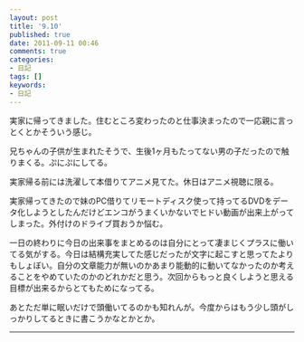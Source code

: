 ```yaml
---
layout: post
title: '9.10'
published: true
date: 2011-09-11 00:46
comments: true
categories:
- 日記
tags: []
keywords:
- 日記
---
```

実家に帰ってきました。住むところ変わったのと仕事決まったので一応親に言っとくとかそういう感じ。

兄ちゃんの子供が生まれたそうで、生後1ヶ月もたってない男の子だったので触りまくる。ぷにぷにしてる。

実家帰る前には洗濯して本借りてアニメ見てた。休日はアニメ視聴に限る。

実家帰ってきたので妹のPC借りてリモートディスク使って持ってるDVDをデータ化しようとしたんだけどエンコがうまくいかないでヒドい動画が出来上がってしまった。外付けのドライブ買おうか悩む。

一日の終わりに今日の出来事をまとめるのは自分にとって凄まじくプラスに働いてる気がする。今日は結構充実してた感じだったが文字に起こすと思ってたよりもしょぼい。自分の文章能力が無いのかあまり能動的に動いてなかったのか考えることをやめていたのかのどれかだと思う。次回からもっと良くしようと思える目標が出来るからとてもためになってる。

あとただ単に眠いだけで頭働いてるのかも知れんが。今度からはもう少し頭がしっかりしてるときに書こうかなとかとか。

---

